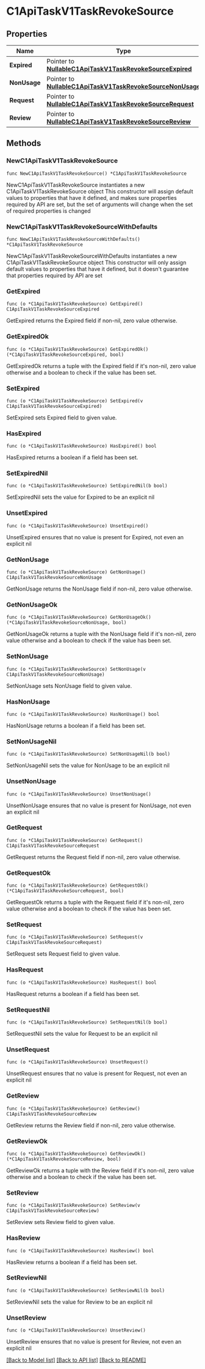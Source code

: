 # C1ApiTaskV1TaskRevokeSource

## Properties

Name | Type | Description | Notes
------------ | ------------- | ------------- | -------------
**Expired** | Pointer to [**NullableC1ApiTaskV1TaskRevokeSourceExpired**](C1ApiTaskV1TaskRevokeSourceExpired.md) |  | [optional] 
**NonUsage** | Pointer to [**NullableC1ApiTaskV1TaskRevokeSourceNonUsage**](C1ApiTaskV1TaskRevokeSourceNonUsage.md) |  | [optional] 
**Request** | Pointer to [**NullableC1ApiTaskV1TaskRevokeSourceRequest**](C1ApiTaskV1TaskRevokeSourceRequest.md) |  | [optional] 
**Review** | Pointer to [**NullableC1ApiTaskV1TaskRevokeSourceReview**](C1ApiTaskV1TaskRevokeSourceReview.md) |  | [optional] 

## Methods

### NewC1ApiTaskV1TaskRevokeSource

`func NewC1ApiTaskV1TaskRevokeSource() *C1ApiTaskV1TaskRevokeSource`

NewC1ApiTaskV1TaskRevokeSource instantiates a new C1ApiTaskV1TaskRevokeSource object
This constructor will assign default values to properties that have it defined,
and makes sure properties required by API are set, but the set of arguments
will change when the set of required properties is changed

### NewC1ApiTaskV1TaskRevokeSourceWithDefaults

`func NewC1ApiTaskV1TaskRevokeSourceWithDefaults() *C1ApiTaskV1TaskRevokeSource`

NewC1ApiTaskV1TaskRevokeSourceWithDefaults instantiates a new C1ApiTaskV1TaskRevokeSource object
This constructor will only assign default values to properties that have it defined,
but it doesn't guarantee that properties required by API are set

### GetExpired

`func (o *C1ApiTaskV1TaskRevokeSource) GetExpired() C1ApiTaskV1TaskRevokeSourceExpired`

GetExpired returns the Expired field if non-nil, zero value otherwise.

### GetExpiredOk

`func (o *C1ApiTaskV1TaskRevokeSource) GetExpiredOk() (*C1ApiTaskV1TaskRevokeSourceExpired, bool)`

GetExpiredOk returns a tuple with the Expired field if it's non-nil, zero value otherwise
and a boolean to check if the value has been set.

### SetExpired

`func (o *C1ApiTaskV1TaskRevokeSource) SetExpired(v C1ApiTaskV1TaskRevokeSourceExpired)`

SetExpired sets Expired field to given value.

### HasExpired

`func (o *C1ApiTaskV1TaskRevokeSource) HasExpired() bool`

HasExpired returns a boolean if a field has been set.

### SetExpiredNil

`func (o *C1ApiTaskV1TaskRevokeSource) SetExpiredNil(b bool)`

 SetExpiredNil sets the value for Expired to be an explicit nil

### UnsetExpired
`func (o *C1ApiTaskV1TaskRevokeSource) UnsetExpired()`

UnsetExpired ensures that no value is present for Expired, not even an explicit nil
### GetNonUsage

`func (o *C1ApiTaskV1TaskRevokeSource) GetNonUsage() C1ApiTaskV1TaskRevokeSourceNonUsage`

GetNonUsage returns the NonUsage field if non-nil, zero value otherwise.

### GetNonUsageOk

`func (o *C1ApiTaskV1TaskRevokeSource) GetNonUsageOk() (*C1ApiTaskV1TaskRevokeSourceNonUsage, bool)`

GetNonUsageOk returns a tuple with the NonUsage field if it's non-nil, zero value otherwise
and a boolean to check if the value has been set.

### SetNonUsage

`func (o *C1ApiTaskV1TaskRevokeSource) SetNonUsage(v C1ApiTaskV1TaskRevokeSourceNonUsage)`

SetNonUsage sets NonUsage field to given value.

### HasNonUsage

`func (o *C1ApiTaskV1TaskRevokeSource) HasNonUsage() bool`

HasNonUsage returns a boolean if a field has been set.

### SetNonUsageNil

`func (o *C1ApiTaskV1TaskRevokeSource) SetNonUsageNil(b bool)`

 SetNonUsageNil sets the value for NonUsage to be an explicit nil

### UnsetNonUsage
`func (o *C1ApiTaskV1TaskRevokeSource) UnsetNonUsage()`

UnsetNonUsage ensures that no value is present for NonUsage, not even an explicit nil
### GetRequest

`func (o *C1ApiTaskV1TaskRevokeSource) GetRequest() C1ApiTaskV1TaskRevokeSourceRequest`

GetRequest returns the Request field if non-nil, zero value otherwise.

### GetRequestOk

`func (o *C1ApiTaskV1TaskRevokeSource) GetRequestOk() (*C1ApiTaskV1TaskRevokeSourceRequest, bool)`

GetRequestOk returns a tuple with the Request field if it's non-nil, zero value otherwise
and a boolean to check if the value has been set.

### SetRequest

`func (o *C1ApiTaskV1TaskRevokeSource) SetRequest(v C1ApiTaskV1TaskRevokeSourceRequest)`

SetRequest sets Request field to given value.

### HasRequest

`func (o *C1ApiTaskV1TaskRevokeSource) HasRequest() bool`

HasRequest returns a boolean if a field has been set.

### SetRequestNil

`func (o *C1ApiTaskV1TaskRevokeSource) SetRequestNil(b bool)`

 SetRequestNil sets the value for Request to be an explicit nil

### UnsetRequest
`func (o *C1ApiTaskV1TaskRevokeSource) UnsetRequest()`

UnsetRequest ensures that no value is present for Request, not even an explicit nil
### GetReview

`func (o *C1ApiTaskV1TaskRevokeSource) GetReview() C1ApiTaskV1TaskRevokeSourceReview`

GetReview returns the Review field if non-nil, zero value otherwise.

### GetReviewOk

`func (o *C1ApiTaskV1TaskRevokeSource) GetReviewOk() (*C1ApiTaskV1TaskRevokeSourceReview, bool)`

GetReviewOk returns a tuple with the Review field if it's non-nil, zero value otherwise
and a boolean to check if the value has been set.

### SetReview

`func (o *C1ApiTaskV1TaskRevokeSource) SetReview(v C1ApiTaskV1TaskRevokeSourceReview)`

SetReview sets Review field to given value.

### HasReview

`func (o *C1ApiTaskV1TaskRevokeSource) HasReview() bool`

HasReview returns a boolean if a field has been set.

### SetReviewNil

`func (o *C1ApiTaskV1TaskRevokeSource) SetReviewNil(b bool)`

 SetReviewNil sets the value for Review to be an explicit nil

### UnsetReview
`func (o *C1ApiTaskV1TaskRevokeSource) UnsetReview()`

UnsetReview ensures that no value is present for Review, not even an explicit nil

[[Back to Model list]](../README.md#documentation-for-models) [[Back to API list]](../README.md#documentation-for-api-endpoints) [[Back to README]](../README.md)


